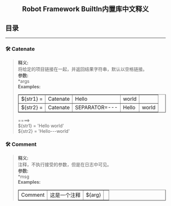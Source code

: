 <h2 align="center">Robot Framework BuiltIn内置库中文释义 </h2>

## 目录  
  
 --- 
###  🛠 Catenate  
> **释义:**   
>  将给定的项目链接在一起，并返回结果字符串，默认以空格链接。   
> **参数:**   
> *args  
> **Examples:**   
> <table border="1">
> <tbody><tr>
> <td>${str1} =</td>
> <td>Catenate</td>
> <td>Hello</td>
> <td>world</td>
> <td></td>
> </tr>
> <tr>
> <td>${str2} =</td>
> <td>Catenate</td>
> <td>SEPARATOR=---</td>
> <td>Hello</td>
> <td>world</td>
> </tr>
> </tbody></table>  
> 
>====>  
> \${str1} = 'Hello world'  
> \${str2} = 'Hello---world'

###  🛠 Comment
> **释义:**   
>  注释，不执行接受的参数，但是在日志中可见。   
> **参数:**   
> *msg  
> **Examples:**  
> <table border="1">
> <tbody><tr>
> <td>Comment</td>
> <td>这是一个注释</td>
> <td>${arg}</td>
> <td></td>
> </tr>
> </tbody></table>  